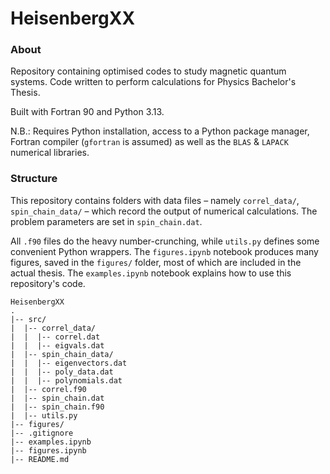 # HeisenbergXX
### About

Repository containing optimised codes to study magnetic quantum systems. Code written to perform calculations for Physics Bachelor's Thesis.

Built with Fortran 90 and Python 3.13.

N.B.: Requires Python installation, access to a Python package manager, Fortran compiler (`gfortran` is assumed) as well as the `BLAS` & `LAPACK` numerical libraries.

### Structure

This repository contains folders with data files &ndash; namely `correl_data/`, `spin_chain_data/`  &ndash; which record the output of numerical calculations. The problem parameters are set in `spin_chain.dat`.

All `.f90` files do the heavy number-crunching, while `utils.py` defines some convenient Python wrappers. The `figures.ipynb` notebook produces many figures, saved in the `figures/` folder, most of which are included in the actual thesis. The `examples.ipynb` notebook explains how to use this repository's code.

```
HeisenbergXX
.
|-- src/
|  |-- correl_data/
|  |  |-- correl.dat
|  |  |-- eigvals.dat
|  |-- spin_chain_data/
|  |  |-- eigenvectors.dat
|  |  |-- poly_data.dat
|  |  |-- polynomials.dat
|  |-- correl.f90
|  |-- spin_chain.dat
|  |-- spin_chain.f90
|  |-- utils.py
|-- figures/
|-- .gitignore
|-- examples.ipynb
|-- figures.ipynb
|-- README.md
```